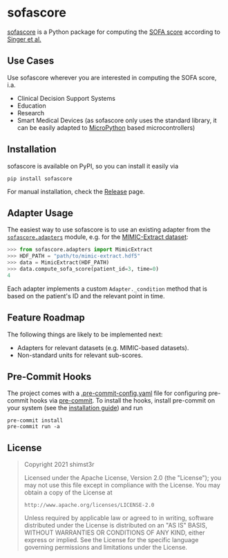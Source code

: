 # sofascore

[sofascore](https://www.github.com/shimst3r/sofascore) is a Python package for computing the [SOFA score](https://en.wikipedia.org/wiki/SOFA_score) according to [Singer et al.](https://doi.org/10.1001%2Fjama.2016.0287)

## Use Cases

Use sofascore wherever you are interested in computing the SOFA score, i.a.

- Clinical Decision Support Systems
- Education
- Research
- Smart Medical Devices (as sofascore only uses the standard library, it can be easily adapted to [MicroPython](https://micropython.org) based microcontrollers)

## Installation

sofascore is available on PyPI, so you can install it easily via

```shell
pip install sofascore
```

For manual installation, check the [Release](https://github.com/shimst3r/sofascore/releases/tag/v1.0.0) page.

## Adapter Usage

The easiest way to use sofascore is to use an existing adapter from the [`sofascore.adapters`](./sofascore/adapters.py) module, e.g. for the [MIMIC-Extract dataset](https://arxiv.org/abs/1907.08322):

```python
>>> from sofascore.adapters import MimicExtract
>>> HDF_PATH = "path/to/mimic-extract.hdf5"
>>> data = MimicExtract(HDF_PATH)
>>> data.compute_sofa_score(patient_id=3, time=0)
4
```

Each adapter implements a custom `Adapter._condition` method that is based on the
patient's ID and the relevant point in time.

## Feature Roadmap

The following things are likely to be implemented next:

- Adapters for relevant datasets (e.g. MIMIC-based datasets).
- Non-standard units for relevant sub-scores.

## Pre-Commit Hooks

The project comes with a [.pre-commit-config.yaml](./.pre-commit-config.yaml) file for configuring pre-commit hooks via [pre-commit](https://pre-commit.com). To install the hooks, install pre-commit on your system (see the [installation guide](https://pre-commit.com/#install)) and run

```shell
pre-commit install
pre-commit run -a
```

## License

> Copyright 2021 shimst3r
>
> Licensed under the Apache License, Version 2.0 (the "License");
> you may not use this file except in compliance with the License.
> You may obtain a copy of the License at
>
>     http://www.apache.org/licenses/LICENSE-2.0
>
> Unless required by applicable law or agreed to in writing, software
> distributed under the License is distributed on an "AS IS" BASIS,
> WITHOUT WARRANTIES OR CONDITIONS OF ANY KIND, either express or implied.
> See the License for the specific language governing permissions and
> limitations under the License.
